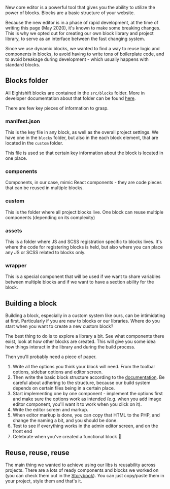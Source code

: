New core editor is a powerful tool that gives you the ability to utilize the power of blocks. Blocks are a basic structure of your website.

Because the new editor is in a phase of rapid development, at the time of writing this page (May 2020), it's known to make some breaking changes. This is why we opted out for creating our own block library and project library, to serve as an interface between the fast changing system.

Since we use dynamic blocks, we wanted to find a way to reuse logic and components in blocks, to avoid having to write tons of boilerplate code, and to avoid breakage during development - which usually happens with standard blocks.

## Blocks folder

All Eightshift blocks are contained in the `src/blocks` folder. More in developer documentation about that folder can be found [here](https://infinum.github.io/eightshift-docs/docs/guides/blocks-structure).

There are few key pieces of information to grasp.

### manifest.json

This is the key file in any block, as well as the overall project settings. We have one in the `blocks` folder, but also in the each block element, that are located in the `custom` folder.

This file is used so that certain key information about the block is located in one place.

### components

Components, in our case, mimic React components - they are code pieces that can be reused in multiple blocks.

### custom

This is the folder where all project blocks live. One block can reuse multiple components (depending on its complexity)

### assets

This is a folder where JS and SCSS registration specific to blocks lives. It's where the code for registering blocks is held, but also where you can place any JS or SCSS related to blocks only.

### wrapper

This is a special component that will be used if we want to share variables between multiple blocks and if we want to have a section ability for the block.

## Building a block

Building a block, especially in a custom system like ours, can be intimidating at first. Particularly if you are new to blocks or our libraries. Where do you start when you want to create a new custom block?

The best thing to do is to explore a library a bit. See what components there exist, look at how other blocks are created. This will give you some idea how things interact in the library and during the build process.

Then you'll probably need a piece of paper.

1. Write all the options you think your block will need. From the toolbar options, sidebar options and editor screen.
2. Then write the basic block structure according to the [documentation](https://infinum.github.io/eightshift-docs/docs/guides/blocks-structure-block-item). Be careful about adhering to the structure, because our build system depends on certain files being in a certain place.
3. Start implementing one by one component - implement the options first and make sure the options work as intended (e.g. when you add image editor component, you'll want it to work when you click on it).
4. Write the editor screen and markup.
5. When editor markup is done, you can copy that HTML to the PHP, and change the naming a bit, and you should be done.
6. Test to see if everything works in the admin editor screen, and on the front end
7. Celebrate when you've created a functional block 🎉

## Reuse, reuse, reuse

The main thing we wanted to achieve using our libs is reusability across projects. There are a lots of ready components and blocks we worked on (you can check them out in the [Storybook](https://infinum.github.io/eightshift-docs/storybook)). You can just copy/paste them in your project, style them and that's it.


